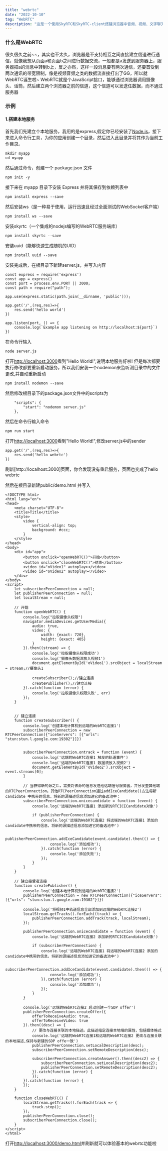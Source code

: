 ```yaml
---
title: "webrtc"
date: "2022-10-10"
tag: "WebRTC"
description: "这是一个使用SkyRTC和SkyRTC-client搭建浏览器中音频、视频、文字聊天室的Demo"
---
```


### 什么是WebRTC

很久很久之前~~，其实也不太久，浏览器是不支持相互之间直接建立信道进行通信，就像我想从页面a和页面b之间进行数据交流，一般都是a发送到服务器上，服务器把a的消息中转到b上，反之亦然，这样一段消息要有两次通信，还要首受到两次通讯的带宽限制，像是视频音频之类的数据流直接打出了GG，所以就WebRTC诞生啦~
WebRTC就是个JavaScript接口，能够通过浏览器调用摄像头、话筒，然后建立两个浏览器之前的信道，这个信道可以发送任数据，而不通过服务器

### 示例

#### 1.搭建本地服务

首先我们先建立个本地服务，我用的是express,假定你已经安装了[Node.js](https://nodejs.org/en/)，接下来进入命令行工具，为你的应用创建一个目录，然后进入此目录并将其作为当前工作目录。

```
mkdir myapp
cd myapp
```

然后通过命令，创建一个 package.json 文件

```
npm init -y
```

接下来在 myapp 目录下安装 Express 并将其保存到依赖列表中

```
npm install express --save
```

然后安装ws（是一种易于使用，运行迅速且经过全面测试的WebSocket客户端）

```
npm install ws --save
```

安装skyrtc（一个集成的nodejs编写的WebRTC服务端库）

```
npm install skyrtc --save
```

安装uuid（能够快速生成随机的UID）

```
npm install uuid --save
```

安装完成后，在根目录下新建server.js，并写入内容

```
const express = require('express')
const app = express()
const port = process.env.PORT || 3000;
const path = require("path");

app.use(express.static(path.join(__dirname, 'public')));

app.get('/',(req,res)=>{
    res.send('hello world')
})

app.listen(port, () => {
    console.log(`Example app listening on http://localhost:${port}`)
})
```

在命令行输入

```
node server.js
```

打开[http://localhost:3000](http://localhost:3000)看到"Hello World!",说明本地服务好啦!
但是每次都要执行修改都要重新启动服务，所以我们安装一个nodemon来监听测目录中的文件更改,并自动重新启动

```
npm install nodemon --save
```

然后修改根目录下的package.json文件中的scripts为

```
    "scripts": {
        "start": "nodemon server.js"
    },
```

然后在命令行输入命令

```
npm run start
```

打开[http://localhost:3000](http://localhost:3000)看到"Hello World!",修改server.js中的sender

```
app.get('/',(req,res)=>{
    res.send('hello webrtc')
})
```

刷新[http://localhost:3000]页面，你会发现没有重启服务，页面也变成了hello webrtc

然后在根目录新建public/demo.html 并写入

```
<!DOCTYPE html>
<html lang="en">
<head>
    <meta charset="UTF-8">
    <title>Title</title>
    <style>
        video {
            vertical-align: top;
            background: #ccc;
        }
    </style>
</head>
<body>
    <div id="app">
        <button onclick="openWebRTC()">开始</button>
        <button onclick="closeWebRTC()">结束</button>
        <video id="oVideo1" autoplay></video>
        <video id="oVideo2" autoplay></video>
    </div>
</body>
<script>
    let subscriberPeerConnection = null;
    let publisherPeerConnection = null;
    let localStream = null;

    // 开始
    function openWebRTC() {
        console.log("拉取摄像头权限")
        navigator.mediaDevices.getUserMedia({
            audio: true,
            video: {
                width: {exact: 720},
                height: {exact: 405}
            }
        }).then((stream) => {
            console.log('拉取摄像头权限成功')
            console.log('摄像头数据流放入视频1')
            document.getElementById('oVideo1').srcObject = localStream = stream;//摄像头1

            createSubscriber();//建立连接
            createPublisher();//建立连接
        }).catch(function (error) {
            console.log('拉取摄像头权限失败', err)
        });
    }


    // 建立连接
    function createSubscriber() {
        console.log('创建本地计算机到远端的WebRTC连接1')
        subscriberPeerConnection = new RTCPeerConnection({"iceServers": [{"urls": "stun:stun.l.google.com:19302"}]})


        subscriberPeerConnection.ontrack = function (event) {
            console.log('远端的WebRTC连接1 触发的轨道事件')
            console.log('远端的WebRTC连接1 数据流放入视频2')
            document.getElementById('oVideo2').srcObject = event.streams[0];
        }

        // 当获得新的源之后，需要将该源的信息发送给远端信号服务器，并分发至其他端的RTCPeerConnection。其他RTCPeerConnection通过addIceCandidate()方法将新candidate 中携带的信息，将新的源描述信息添加进它的备选池中；
        subscriberPeerConnection.onicecandidate = function (event) {
            console.log('远端的WebRTC连接1 添加新的RTCICECandidate对象')

            if (publisherPeerConnection) {
                console.log('远端的WebRTC连接2 将远端的WebRTC连接1 添加的candidate中携带的信息，将新的源描述信息添加进它的备选池中')

                publisherPeerConnection.addIceCandidate(event.candidate).then(() => {
                    console.log('添加成功');
                }).catch(function (error) {
                    console.log('添加失败');
                });
            }
        }
    }

    // 建立接受者连接
    function createPublisher() {
        console.log('创建本地计算机到远端的WebRTC连接2')
        publisherPeerConnection = new RTCPeerConnection({"iceServers": [{"urls": "stun:stun.l.google.com:19302"}]})

        console.log('将视频1中轨道信息全部添加到远端的WebRTC连接2')
        localStream.getTracks().forEach((track) => {
            publisherPeerConnection.addTrack(track, localStream);
        });

        publisherPeerConnection.onicecandidate = function (event) {
            console.log('远端的WebRTC连接2 添加新的RTCICECandidate对象')

            if (subscriberPeerConnection) {
                console.log('远端的WebRTC连接1 将远端的WebRTC连接2 添加的candidate中携带的信息，将新的源描述信息添加进它的备选池中')

                subscriberPeerConnection.addIceCandidate(event.candidate).then(() => {
                    console.log('添加成功');
                }).catch(function (error) {
                    console.log('添加成功');
                });
            }
        }

        console.log('远端的WebRTC连接2 启动创建一个SDP offer')
        publisherPeerConnection.createOffer({
            offerToReceiveAudio: true,
            offerToReceiveVideo: true
        }).then((desc) => {
            // 更改与连接关联的本地描述。此描述指定连接本地端的属性，包括媒体格式
            console.log('远端的WebRTC连接1和远端的WebRTC连接2 更改与连接关联的本地描述,保持与新建的SDP offe一致')
            publisherPeerConnection.setLocalDescription(desc);
            subscriberPeerConnection.setRemoteDescription(desc);

            subscriberPeerConnection.createAnswer().then((desc2) => {
                subscriberPeerConnection.setLocalDescription(desc2);
                publisherPeerConnection.setRemoteDescription(desc2);
            }).catch(function (error) {
            });
        }).catch(function (error) {
        });
    }

    function closeWebRTC() {
        localStream.getTracks().forEach(track => {
            track.stop();
        });
        publisherPeerConnection.close();
        subscriberPeerConnection.close();
    }
</script>
</html>
```

打开[http://localhost:3000/demo.html](http://localhost:3000/demo.html)并刷新就可以体验基本的webrtc功能啦
